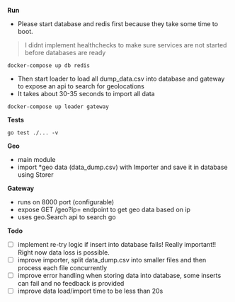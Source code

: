 **Run**
* Please start database and redis first because they take some time to boot. 
> I didnt implement healthchecks to make sure services are not started before databases are ready
```shell
docker-compose up db redis
```
* Then start loader to load all dump_data.csv into database and gateway to expose an api to search for geolocations
* It takes about 30-35 seconds to import all data
```shell
docker-compose up loader gateway
```

**Tests**
```shell
go test ./... -v
```

**Geo**
- main module
- import *geo data (data_dump.csv) with Importer and save it in database using Storer

**Gateway**
- runs on 8000 port (configurable)
- expose GET /geo?ip= endpoint to get geo data based on ip
- uses geo.Search api to search go 

**Todo**
- [ ] implement re-try logic if insert into database fails! Really important!! Right now data loss is possible.
- [ ] improve importer, split data_dump.csv into smaller files and then process each file concurrently
- [ ] improve error handling when storing data into database, some inserts can fail and no feedback is provided
- [ ] improve data load/import time to be less than 20s